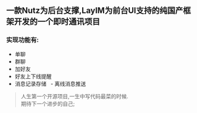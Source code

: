 ## 一款Nutz为后台支撑,LayIM为前台UI支持的纯国产框架开发的一个即时通讯项目
  ### 实现功能有:
   - 单聊
   - 群聊
   - 加好友
   - 好友上下线提醒
   - 消息记录存储
   - 离线消息推送


> 人生第一个开源项目,一生中写代码最菜的时候.<br/>
> 期待下一个进步的自己;

